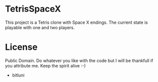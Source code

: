 # TetrisSpaceX

This project is a Tetris clone with Space X endings.
The current state is playable with one and two players.

# License

Public Domain. Do whatever you like with the code but I will be thankfull 
if you attribute me. Keep the spirit alive :-)

- bitluni